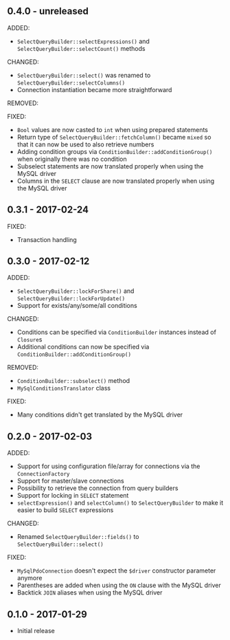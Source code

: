 ## 0.4.0 - unreleased

ADDED:

- `SelectQueryBuilder::selectExpressions()` and `SelectQueryBuilder::selectCount()` methods

CHANGED:

- `SelectQueryBuilder::select()` was renamed to `SelectQueryBuilder::selectColumns()`
- Connection instantiation became more straightforward

REMOVED:

FIXED:

- `Bool` values are now casted to `int` when using prepared statements
- Return type of `SelectQueryBuilder::fetchColumn()` became `mixed` so that it can now be used to also retrieve numbers
- Adding condition groups via `ConditionBuilder::addConditionGroup()` when originally there was no condition
- Subselect statements are now translated properly when using the MySQL driver
- Columns in the `SELECT` clause are now translated properly when using the MySQL driver

## 0.3.1 - 2017-02-24

FIXED:

- Transaction handling

## 0.3.0 - 2017-02-12

ADDED:

- `SelectQueryBuilder::lockForShare()` and `SelectQueryBuilder::lockForUpdate()`
- Support for exists/any/some/all conditions

CHANGED:

- Conditions can be specified via `ConditionBuilder` instances instead of `Closure`s
- Additional conditions can now be specified via `ConditionBuilder::addConditionGroup()`

REMOVED:

- `ConditionBuilder::subselect()` method
- `MySqlConditionsTranslator` class

FIXED:

- Many conditions didn't get translated by the MySQL driver

## 0.2.0 - 2017-02-03

ADDED:

- Support for using configuration file/array for connections via the `ConnectionFactory`
- Support for master/slave connections
- Possibility to retrieve the connection from query builders
- Support for locking in `SELECT` statement
- `selectExpression()` and `selectColumn()` to `SelectQueryBuilder` to make it easier to build `SELECT` expressions

CHANGED:

- Renamed `SelectQueryBuilder::fields()` to `SelectQueryBuilder::select()`

FIXED:

- `MySqlPdoConnection` doesn't expect the `$driver` constructor parameter anymore
- Parentheses are added when using the `ON` clause with the MySQL driver
- Backtick `JOIN` aliases when using the MySQL driver

## 0.1.0 - 2017-01-29

- Initial release
